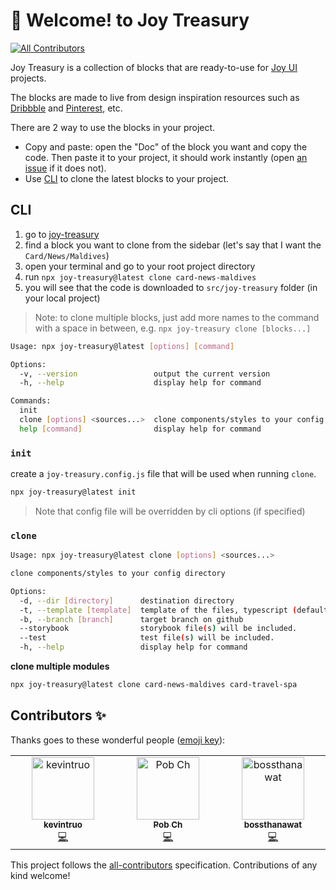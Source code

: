 # 👋 Welcome! to Joy Treasury
<!-- ALL-CONTRIBUTORS-BADGE:START - Do not remove or modify this section -->
[![All Contributors](https://img.shields.io/badge/all_contributors-2-orange.svg?style=flat-square)](#contributors-)
<!-- ALL-CONTRIBUTORS-BADGE:END -->

Joy Treasury is a collection of blocks that are ready-to-use for [Joy UI](https://mui.com/joy-ui/getting-started/) projects.

The blocks are made to live from design inspiration resources such as [Dribbble](https://dribbble.com/) and [Pinterest](https://www.pinterest.com/), etc.

There are 2 way to use the blocks in your project.

- Copy and paste: open the "Doc" of the block you want and copy the code. Then paste it to your project, it should work instantly (open [an issue](https://github.com/siriwatknp/joy-treasury/issues/new) if it does not).
- Use [CLI](#cli) to clone the latest blocks to your project.

## CLI

1. go to [joy-treasury](https://siriwatknp.github.io/joy-treasury/)
2. find a block you want to clone from the sidebar (let's say that I want the `Card/News/Maldives`)
3. open your terminal and go to your root project directory
4. run `npx joy-treasury@latest clone card-news-maldives`
5. you will see that the code is downloaded to `src/joy-treasury` folder (in your local project)

> Note: to clone multiple blocks, just add more names to the command with a space in between, e.g. `npx joy-treasury clone [blocks...]`

```bash
Usage: npx joy-treasury@latest [options] [command]

Options:
  -v, --version                 output the current version
  -h, --help                    display help for command

Commands:
  init
  clone [options] <sources...>  clone components/styles to your config directory
  help [command]                display help for command
```

### `init`

create a `joy-treasury.config.js` file that will be used when running `clone`.

```bash
npx joy-treasury@latest init
```

> Note that config file will be overridden by cli options (if specified)

### `clone`

```bash
Usage: npx joy-treasury@latest clone [options] <sources...>

clone components/styles to your config directory

Options:
  -d, --dir [directory]      destination directory
  -t, --template [template]  template of the files, typescript (default) | javascript
  -b, --branch [branch]      target branch on github
  --storybook                storybook file(s) will be included.
  --test                     test file(s) will be included.
  -h, --help                 display help for command
```

**clone multiple modules**

```bash
npx joy-treasury@latest clone card-news-maldives card-travel-spa
```

## Contributors ✨

Thanks goes to these wonderful people ([emoji key](https://allcontributors.org/docs/en/emoji-key)):

<!-- ALL-CONTRIBUTORS-LIST:START - Do not remove or modify this section -->
<!-- prettier-ignore-start -->
<!-- markdownlint-disable -->
<table>
  <tbody>
    <tr>
      <td align="center" valign="top" width="14.28%"><a href="https://github.com/kevintruo"><img src="https://avatars.githubusercontent.com/u/137844738?v=4?s=100" width="100px;" alt="kevintruo"/><br /><sub><b>kevintruo</b></sub></a><br /><a href="https://github.com/siriwatknp/joy-treasury/commits?author=kevintruo" title="Code">💻</a></td>
      <td align="center" valign="top" width="14.28%"><a href="https://crispyscript.com"><img src="https://avatars.githubusercontent.com/u/19894957?v=4?s=100" width="100px;" alt="Pob Ch"/><br /><sub><b>Pob Ch</b></sub></a><br /><a href="https://github.com/siriwatknp/joy-treasury/commits?author=pobch" title="Code">💻</a></td>
      <td align="center" valign="top" width="14.28%"><a href="https://github.com/bossthanawat"><img src="https://avatars.githubusercontent.com/u/29191825?v=4?s=100" width="100px;" alt="bossthanawat"/><br /><sub><b>bossthanawat</b></sub></a><br /><a href="https://github.com/siriwatknp/joy-treasury/commits?author=bossthanawat" title="Code">💻</a></td>
    </tr>
  </tbody>
</table>

<!-- markdownlint-restore -->
<!-- prettier-ignore-end -->

<!-- ALL-CONTRIBUTORS-LIST:END -->

This project follows the [all-contributors](https://github.com/all-contributors/all-contributors) specification. Contributions of any kind welcome!